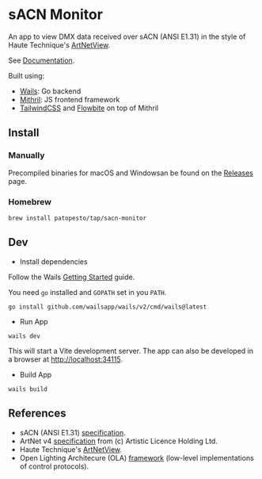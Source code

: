 # sACN Monitor

An app to view DMX data received over sACN (ANSI E1.31) in the style of Haute Technique's [ArtNetView](https://artnetview.com/). 

See [Documentation](https://sacn-monitor.bambinito.net).

Built using:

- [Wails](https://wails.io/): Go backend
- [Mithril](https://mithril.js.org/): JS frontend framework
- [TailwindCSS](https://tailwindcss.com/) and [Flowbite](https://flowbite.com/) on top of Mithril


## Install

### Manually

Precompiled binaries for macOS and Windowsan be found on the [Releases](https://gitlab.com/patopest/sacn-monitor/-/releases) page.

### Homebrew

```shell
brew install patopesto/tap/sacn-monitor
```


## Dev

- Install dependencies

Follow the Wails [Getting Started](https://wails.io/docs/gettingstarted/installation) guide.

You need `go` installed and `GOPATH` set in you `PATH`.

```shell
go install github.com/wailsapp/wails/v2/cmd/wails@latest
```

- Run App 

```shell
wails dev
```
This will start a Vite development server.
The app can also be developed in a browser at [http://localhost:34115]().

- Build App

```shell
wails build
```

## References

- sACN (ANSI E1.31) [specification](https://tsp.esta.org/tsp/documents/docs/ANSI_E1-31-2018.pdf).  
- ArtNet v4 [specification](https://www.artisticlicence.com/WebSiteMaster/User%20Guides/art-net.pdf) from (c) Artistic Licence Holding Ltd.
- Haute Technique's [ArtNetView](https://artnetview.com/).
- Open Lighting Architecure (OLA) [framework](https://github.com/OpenLightingProject/ola) (low-level implementations of control protocols).